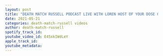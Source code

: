 ```yaml
---
layout: post
title: "DEATH MATCH RUSSELL PODCAST LIVE WITH LOREN HOST OF YOUR DOSE OF DEATH PODCAST"
date: 2021-05-21
categories: death-match-russell videos
author: death-match-russell
spotify_track_id: 
youtube_video_id: E45xkIWdLeY
apple_track_id: 
youtube_metadata: 
---
```

